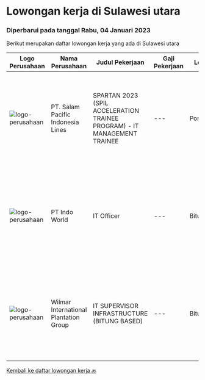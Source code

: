 
  # Lowongan kerja di Sulawesi utara

  ### Diperbarui pada tanggal Rabu, 04 Januari 2023

  Berikut merupakan daftar lowongan kerja yang ada di Sulawesi utara

  |Logo Perusahaan | Nama Perusahaan | Judul Pekerjaan | Gaji Pekerjaan | Lokasi | Deskripsi | Tanggal diunggah | Pranala |
  | -------------- | --------------- | --------------- | --------- | --------- | -------------- | ------- | ----------- |
  |![logo-perusahaan](https://image-service-cdn.seek.com.au/5540e9b59290cebacfff7858722d5ede593231d9/ee4dce1061f3f616224767ad58cb2fc751b8d2dc)|PT. Salam Pacific Indonesia Lines|SPARTAN 2023 (SPIL ACCELERATION TRAINEE PROGRAM) - IT MANAGEMENT TRAINEE|---|Pontianak|Calling for high achiever fresh graduates to join our trainee program. Enhance yourself by learning in the real world working environment. In this...|Sabtu, 17 Desember 2022|https://www.jobstreet.co.id/id/job/spartan-2023-spil-acceleration-trainee-program-it-management-trainee-4147984?token=0~cfcc8e11-46c1-4efa-9560-8a0db623bafe&sectionRank=1&jobId=jobstreet-id-job-4147984|
|![logo-perusahaan](https://image-service-cdn.seek.com.au/f6cef2a64eba4b3ebfa8576d5b201caa927fceb0/ee4dce1061f3f616224767ad58cb2fc751b8d2dc)|PT Indo World|IT Officer|---|Bitung|Job Spesification: Manage all IT System, Networking, Hardware &amp; Software Troubleshooting Manage CCTV System, Mikrotik, PABX and Server Network...|Selasa, 13 Desember 2022|https://www.jobstreet.co.id/id/job/it-officer-4142143?token=0~cfcc8e11-46c1-4efa-9560-8a0db623bafe&sectionRank=2&jobId=jobstreet-id-job-4142143|
|![logo-perusahaan](https://image-service-cdn.seek.com.au/5683be4817b674e99653d054bb367590069452e8/ee4dce1061f3f616224767ad58cb2fc751b8d2dc)|Wilmar International Plantation Group|IT SUPERVISOR INFRASTRUCTURE (BITUNG BASED)|---|Bitung|Actively monitors and analyzes user requests, evaluates and applies solutions. Troubleshoots any IT technical issues and resolves in a courteous,...|Kamis, 22 Desember 2022|https://www.jobstreet.co.id/id/job/it-supervisor-infrastructure-bitung-based-1034135769?token=0~cfcc8e11-46c1-4efa-9560-8a0db623bafe&sectionRank=3&jobId=jobstreet-id-job-1034135769|


  [Kembali ke daftar lowongan kerja 🔙](../README.md#daftar-lowongan-kerja)
  